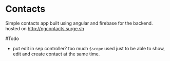 # Contacts 

Simple contacts app built using angular and firebase for the backend. 
hosted on http://ngcontacts.surge.sh

#Todo
- put edit in sep controller? too much `$scope` used just to be able to show, edit and create contact at the same time.
